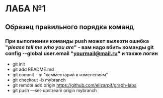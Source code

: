 # ЛАБА №1 
## Образец правильного порядка команд
### При выполнении команды push может вылезти ошибка "*please tell me who you are*" - вам надо вбить команды git config --global user.email "yourmail@mail.ru" и также логин

- git init
- git add README.md
- git commit - m "комментарий к изменениям"
- git checkout -b mybranch  
- git remote add origin https://github.com/elizarpif/graph-laba
- git push —set-upstream origin mybranch
